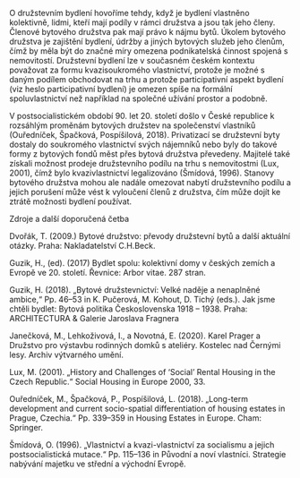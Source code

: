 O družstevním bydlení hovoříme tehdy, když je bydlení vlastněno kolektivně, lidmi, kteří mají podíly v rámci družstva a jsou tak jeho členy. Členové bytového družstva pak mají právo k nájmu bytů. Úkolem bytového družstva je zajištění bydlení, údržby a jiných bytových služeb jeho členům, čímž by měla být do značné míry omezena podnikatelská činnost spojená s nemovitostí. Družstevní bydlení lze v současném českém kontextu považovat za formu kvazisoukromého vlastnictví, protože je možné s daným podílem obchodovat na trhu a protože participativní aspekt bydlení (viz heslo participativní bydlení) je omezen spíše na formální spoluvlastnictví než například na společné užívání prostor a podobně. 

V postsocialistickém období 90. let 20. století došlo v České republice k rozsáhlým proměnám bytových družstev na společenství vlastníků (Ouředníček, Špačková, Pospíšilová, 2018). Privatizací se družstevní byty dostaly do soukromého vlastnictví svých nájemníků nebo byly do takové formy z bytových fondů měst přes bytová družstva převedeny. Majitelé také získali možnost prodeje družstevního podílu na trhu s nemovitostmi (Lux, 2001), čímž bylo kvazivlastnictví legalizováno (Šmídová, 1996). Stanovy bytového družstva mohou ale nadále omezovat nabytí družstevního podílu a jejich porušení může vést k vyloučení členů z družstva, čím může dojít ke ztrátě možnosti bydlení používat. 

Zdroje a další doporučená četba

Dvořák, T. (2009.) Bytové družstvo: převody družstevní bytů a další aktuální otázky. Praha: Nakladatelství C.H.Beck.

Guzik, H., (ed). (2017) Bydlet spolu: kolektivní domy v českých zemích a Evropě ve 20. století. Řevnice: Arbor vitae. 287 stran. 

Guzik, H. (2018). „Bytové družstevnictví: Velké naděje a nenaplněné ambice,“ Pp. 46–53 in K. Pučerová, M. Kohout, D. Tichý (eds.). Jak jsme chtěli bydlet: Bytová politika Československa 1918 – 1938. Praha: ARCHITECTURA & Galerie Jaroslava Fragnera

Janečková, M., Lehkoživová, I., a Novotná, E. (2020). Karel Prager a Družstvo pro výstavbu rodinných domků s ateliéry. Kostelec nad Černými lesy. Archiv výtvarného umění. 

Lux, M. (2001). „History and Challenges of ‘Social’ Rental Housing in the Czech Republic.“ Social Housing in Europe 2000, 33.

Ouředníček, M., Špačková, P., Pospíšilová, L. (2018). „Long-term development and current socio-spatial differentiation of housing estates in Prague, Czechia.“ Pp. 339–359 in Housing Estates in Europe. Cham: Springer.

Šmídová, O. (1996). „Vlastnictví a kvazi-vlastnictví za socialismu a jejich postsocialistická mutace.“ Pp. 115–136 in Původní a noví vlastníci. Strategie nabývání majetku ve střední a východní Evropě.
